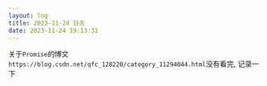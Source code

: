 ```yaml
---
layout: log
title: 2023-11-24 日志
date: 2023-11-24 19:13:31
---
```


关于`Promise`的博文`https://blog.csdn.net/qfc_128220/category_11294044.html`没有看完, 记录一下